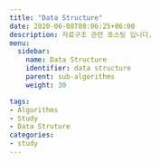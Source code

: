 ```yaml
---
title: "Data Structure"
date: 2020-06-08T08:06:25+06:00
description: 자료구조 관련 포스팅 입니다.
menu:
  sidebar:
    name: Data Structure
    identifier: data structure
    parent: sub-algorithms
    weight: 30

tags:
- Algorithms
- Study
- Data Struture
categories:
- study
---
```


